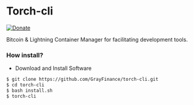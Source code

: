 # Torch-cli
[![Donate](https://img.shields.io/badge/Donate-Bitcoin-green.svg)](https://coinos.io/grayfinance)

Bitcoin & Lightning Container Manager for facilitating development tools.

### How install?

* Download and Install Software
```bash
$ git clone https://github.com/GrayFinance/torch-cli.git
$ cd torch-cli
$ bash install.sh
$ torch-cli
```
